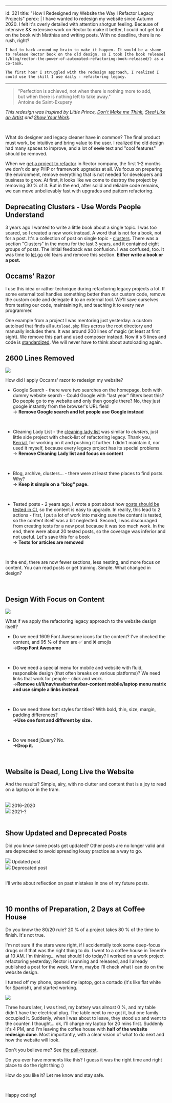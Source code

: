 
---
id: 321
title: "How I Redesigned my Website the Way I&nbsp;Refactor Legacy Projects"
perex: |
    I have wanted to redesign my website since Autumn 2020. I felt it's overly detailed with attention shotgun feeling. Because of intensive && extensive work on Rector to make it better, I could not get to it on the book with Matthias and writing posts. With no deadline, there is no rush, right?

    I had to hack around my brain to make it happen. It would be a shame to release Rector book on the old design, so I took [the book release](/blog/rector-the-power-of-automated-refactoring-book-released/) as a co-task.

    The first hour I struggled with the redesign approach, I realized I could use the skill I use daily - refactoring legacy.
---

<blockquote class="blockquote">
    "Perfection is achieved, not when there is nothing more to add,<br>
    but when there is nothing left to take away."
<footer class="blockquote-footer text-right">Antoine de Saint-Exupery</footer>
</blockquote>


*This redesign was inspired by Little Prince, [Don't Make me Think](https://sensible.com/), [Steal Like an Artist](/blog/2017/09/25/3-non-it-books-that-help-you-to-become-better-programmer/#steal-like-and-artist-by-austing-kleon) and [Show Your Work](https://austinkleon.com/show-your-work/).*

<br>

What do designer and legacy cleaner have in common? The final product must work, be intuitive and bring value to the user. I realized the old design had many spaces to improve, and a lot of ~~code~~ text and "cool features" should be removed.

When we [get a project to refactor](https://getrector.com/hire-team) in Rector company, the first 1-2 months we don't do any PHP or framework upgrades at all. We focus on preparing the environment, remove everything that is not needed for developers and business to grow. At first, it looks like we come to destroy the project by removing 30 % of it. But in the end, after solid and reliable code remains, we can move unbelievably fast with upgrades and pattern refactoring.

## Deprecating Clusters - Use Words People Understand

3 years ago I wanted to write a little book about a single topic. I was too scared, so I created a new work instead.
A word that is not for a book, not for a post. It's a collection of post on single topic - [clusters](/blog/2018/07/02/cluster-more-interactive-than-book-deeper-than-post/). There was a section "Clusters" in the menu for the last 3 years, and it contained eight groups of posts. The initial feedback was confusion. I was confused, too. It was time to [let go](/blog/2020/03/09/art-of-letting-go/) old fears and remove this section. **Either write a book or a post.**

## Occams' Razor

I use this idea or rather technique during refactoring legacy projects a lot. If some external tool handles something better than our custom code, remove the custom code and delegate it to an external tool. We'll save ourselves from testing our code, maintaining it, and teaching it to every new programmer.

One example from a project I was mentoring just yesterday: a custom autoload that finds all `autoload.php` files across the root directory and manually includes them. It was around 200 lines of magic (at least at first sight). We remove this part and used composer instead. Now it's 5 lines and code is [standardized](/blog/how-exception-to-the-convention-does-more-harm-than-good/). We will never have to think about autoloading again.

## 2600 Lines Removed

<img src="/assets/images/posts/2021/redesign_simple.png" class="img-thumbnail mb-5">

How did I apply Occams' razor to redesign my website?

* Google Search - there were two searches on the homepage, both with dummy website search - Could Google with "last year" filters beat this? Do people go to my website and only then google there? No, they just google instantly from the browser's URL field
  <br>→ **Remove Google search and let people use Google instead**

<br>

* Cleaning Lady List - the [cleaning lady list](/blog/2020/07/06/cleaning-lady-notes-from-class-mess-to-psr4-step-by-step-with-confidence/) was similar to *clusters*, just little side project with check-list of refactoring legacy. Thank you, [Kerrial](https://github.com/Kerrialn), for working on it and pushing it further. I didn't maintain it, nor used it myself, because every legacy project has its special problems
  <br>→ **Remove Cleaning Lady list and focus on content**

<br>

* Blog, archive, clusters... - there were at least three places to find posts. Why?
  <br>→ **Keep it simple on a "blog" page.**

<br>

* Tested posts - 2 years ago, I wrote a post about how [posts should be tested in CI](/blog/2019/09/16/why-software-articles-must-be-ci-tested/), so the content is easy to upgrade. In reality, this lead to 2 actions - first, I put a lot of work into making sure the content is tested, so the content itself was a bit neglected. Second, I was discouraged from creating tests for a new post because it was too much work. In the end, there were about 20 tested posts, so the coverage was inferior and not useful. Let's save this for a book
  <br>→  **Tests for articles are removed**

<br>

In the end, there are now fewer sections, less nesting, and more focus on content. You can read posts or get training. Simple. What changed in design?

<br>

## Design With Focus on Content

<img src="https://user-images.githubusercontent.com/924196/120992700-23c9c100-c783-11eb-8d57-e20f898b21c0.jpg" class="img-thumbnail mt-2 mb-4" style="max-width: 20em">

What if we apply the refactoring legacy approach to the website design itself?

* Do we need 1609 Font Awesome icons for the content? I've checked the content, and 95 % of them are ✅ and ❌ emojis
  <br>→**Drop Font Awesome**

<br>

* Do we need a special menu for mobile and website with fluid, responsible design (that often breaks on various platforms)? We need links that work for people - click and work.
  <br>→**Remove ul/li/nav/navbar/navbar-content mobile/laptop menu matrix and use simple a links instead**.

<br>

* Do we need three font styles for titles? With bold, thin, size, margin, padding differences?
  <br>**→Use one font and different by size.**

<br>

* Do we need jQuery? No.
  <br>**→Drop it.**

<br>

## Website is Dead, Long Live the Website

And the results? Simple, airy, with no clutter and content that is a joy to read on a laptop or in the tram.

<br>

<div class="row text-center">
    <div class="col-12 col-sm-6">
        <img src="/assets/images/posts/2021/my_website_2020.png" class="img-thumbnail rounded">
        2016&ndash;2020
    </div>
    <div class="col-12 col-sm-6">
        <img src="/assets/images/posts/2021/my_website_2021.png" class="img-thumbnail rounded">
        2021&ndash;?
    </div>
</div>


<br>

## Show Updated and Deprecated Posts

Did you know some posts get updated? Other posts are no longer valid and are deprecated to avoid spreading lousy practice as a way to go.

<div class="row text-center">
    <div class="col-12 col-sm-6">
        <img src="/assets/images/posts/2021/post_updated.png" class="img-thumbnail rounded">
        Updated post
    </div>
    <div class="col-12 col-sm-6">
        <img src="/assets/images/posts/2021/post_removed.png" class="img-thumbnail rounded">
        Deprecated post
    </div>
</div>

<br>

I'll write about reflection on past mistakes in one of my future posts.

<br>

## 10 months of Preparation, 2 Days at Coffee House

Do you know the 80/20 rule? 20 % of a project takes 80 % of the time to finish. It's not true.

I'm not sure if the stars were right, if I accidentally took some deep-focus drugs or if that was the right thing to do. I went to a coffee house in Tenerife at 10 AM. I'm thinking... what should I do today? I worked on a work project refactoring yesterday; Rector is running and released, and I already published a post for the week. Mmm, maybe I'll check what I can do on the website design.

I turned off my phone, opened my laptop, got a cortado (it's like flat white for Spanish), and started working.

<img src="https://user-images.githubusercontent.com/924196/120992704-24625780-c783-11eb-827e-c3f110c2af36.jpg" class="img-thumbnail mt-4 mb-4">

Three hours later, I was tired, my battery was almost 0 %, and my table didn't have the electrical plug. The table next to me got it, but one family occupied it. Suddenly, when I was about to leave, they stood up and went to the counter. I thought... ok, I'll charge my laptop for 20 mins first. Suddenly it's 4 PM, and I'm leaving the coffee house with **half of the website redesign done**. Most importantly, with a clear vision of what to do next and how the website will look.

Don't you believe me? See [the pull-request](https://github.com/TomasVotruba/tomasvotruba.com/pull/1200).

Do you ever have moments like this? I guess it was the right time and right place to do the right thing :)

How do you like it? Let me know and stay safe.

<br>

Happy coding!
